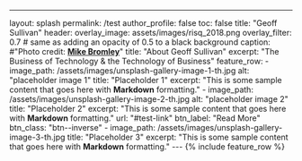 ---
layout: splash
permalink: /test
author_profile: false
toc: false
title: "Geoff Sullivan"
header:
  overlay_image: assets/images/risq_2018.png
  overlay_filter: 0.7 # same as adding an opacity of 0.5 to a black background
  caption: #"Photo credit: [**Mike Bromley**](http://properstandard.video)"
title: "About Geoff Sullivan"
excerpt:
    "The Business of Technology & the Technology of Business"
    feature_row:
      - image_path: /assets/images/unsplash-gallery-image-1-th.jpg
        alt: "placeholder image 1"
        title: "Placeholder 1"
        excerpt: "This is some sample content that goes here with **Markdown** formatting."
      - image_path: /assets/images/unsplash-gallery-image-2-th.jpg
        alt: "placeholder image 2"
        title: "Placeholder 2"
        excerpt: "This is some sample content that goes here with **Markdown** formatting."
        url: "#test-link"
        btn_label: "Read More"
        btn_class: "btn--inverse"
      - image_path: /assets/images/unsplash-gallery-image-3-th.jpg
        title: "Placeholder 3"
        excerpt: "This is some sample content that goes here with **Markdown** formatting."
    ---
    {% include feature_row %}
